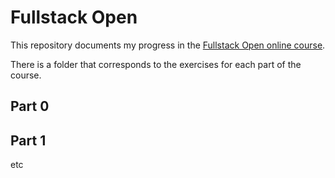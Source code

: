 # Fullstack Open
This repository documents my progress in the [Fullstack Open online course](https://fullstackopen.com/en/).

There is a folder that corresponds to the exercises for each part of the course.

## Part 0

## Part 1


etc